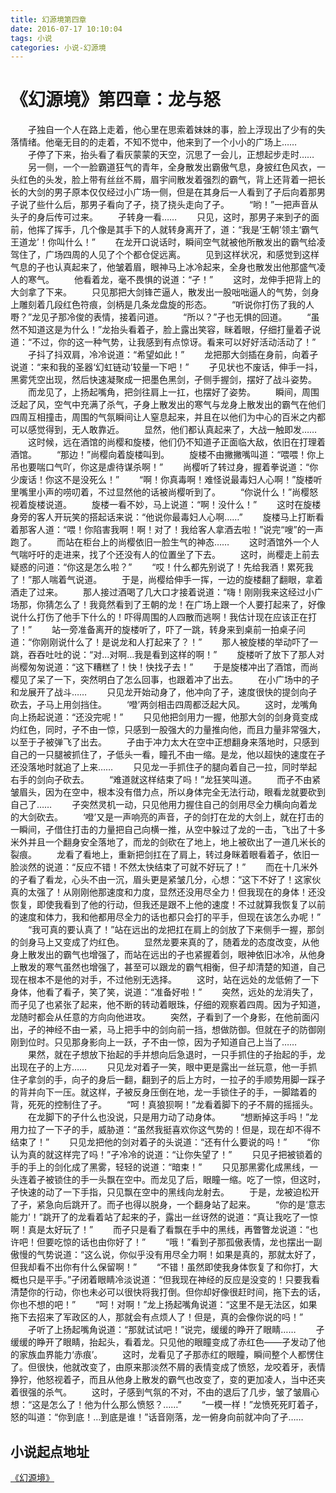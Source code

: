 ```yaml
---
title: 幻源境第四章
date: 2016-07-17 10:10:04
tags: 小说
categories: 小说-幻源境
---
```

《幻源境》第四章：龙与怒
===
<!-- more -->
　　孑独自一个人在路上走着，他心里在思索着妹妹的事，脸上浮现出了少有的失落情绪。他毫无目的的走着，不知不觉中，他来到了一个小小的广场上……
　　孑停了下来，抬头看了看灰蒙蒙的天空，沉思了一会儿，正想起步走时……
　　另一侧，一个一脸霸道狂气的青年，全身散发出霸傲气息，身披红色风衣，一头红色的头发，脸上带有丝丝不屑，眉宇间散发着强烈的霸气，背上还背着一把长长的大剑的男子原本仅仅经过小广场一侧，但是在其身后一人看到了孑后向着那男子说了些什么后，那男子看向了孑，挠了挠头走向了孑。
　　“哟！”一把声音从头孑的身后传可过来。
　　孑转身一看……
　　只见，这时，那男子来到孑的面前，他挥了挥手，几个像是其手下的人就转身离开了，道：“我是‘王朝’领主‘霸气王道龙’！你叫什么！”
　　在龙开口说话时，瞬间空气就被他所散发出的霸气给凌驾住了，广场四周的人见了个个都仓促远离。
　　见到这样状况，和感觉到这样气息的孑也认真起来了，他皱着眉，眼神马上冰冷起来，全身也散发出他那盛气凌人的寒气。
　　他看着龙，毫不畏惧的说道：“孑！”
　　这时，龙伸手把背上的大剑拿了下来。
　　只见那把大剑锋芒逼人，散发出一股咄咄逼人的气势，剑身上雕刻着几段红色符痕，剑柄是几条龙盘旋的形态。
　　“听说你打伤了我的人嘢？”龙见孑那冷俊的表情，接着问道。
　　“所以？”孑也无惧的回道。
　　“虽然不知道这是为什么！”龙抬头看着孑，脸上露出笑容，眯着眼，仔细打量着孑说道：“不过，你的这一种气势，让我感到有点惊讶。看来可以好好活动活动了！”
　　孑抖了抖双肩，冷冷说道：“希望如此！”
　　龙把那大剑插在身前，向着孑说道：“来和我的圣器‘幻虹链动’较量一下吧！”
　　孑见状也不废话，伸手一抖，黑雾凭空出现，然后快速凝聚成一把墨色黑剑，孑侧手握剑，摆好了战斗姿势。
　　而龙见了，上扬起嘴角，把剑往肩上一扛，也摆好了姿势。
　　瞬间，周围泛起了风，空气中充满了杀气，孑身上散发出的寒气与龙身上散发出的霸气在他们四周互相撞击，周围的气氛瞬间让人窒息起来，并且在以他们为中心的百米之内都可以感觉得到，无人敢靠近。
　　显然，他们都认真起来了，大战一触即发……
　　这时候，远在酒馆的尚樱和旋楼，他们仍不知道孑正面临大敌，依旧在打理着酒馆。
　　“那边！”尚樱向着旋楼叫到。
　　旋楼不由撇撇嘴叫道：“喂喂！你上吊也要喘口气吖，你这是虐待谋杀啊！”
　　尚樱听了转过身，握着拳说道：“你少废话！你这不是没死么！”
　　“啊！你真毒啊！难怪说最毒妇人心啊！”旋楼听里嘴里小声的唠叨着，不过显然他的话被尚樱听到了。
　　“你说什么！”尚樱怒视着旋楼说道。
　　旋楼一看不妙，马上说道：“啊！没什么！”
　　这时在旋楼身旁的客人开玩笑的搭起话来说：“他说你最毒妇人心啊……”
　　旋楼马上打断看着那客人道：“喂！你陷害我啊！啊！对了！我给客人拿酒去啦！”说完“嗖”的一声跑了。
　　而站在柜台上的尚樱依旧一脸生气的神态……
　　这时酒馆外一个人气喘吁吁的走进来，找了个还没有人的位置坐了下去。
　　这时，尚樱走上前去疑惑的问道：“你这是怎么啦？”
　　“哎！什么都先别说了！先给我酒！累死我了！”那人喘着气说道。
　　于是，尚樱给伸手一挥，一边的旋楼翻了翻眼，拿着酒走了过来。
　　那人接过酒喝了几大口才接着说道：“嗨！刚刚我来这经过小广场那，你猜怎么了！我竟然看到了王朝的龙！在广场上跟一个人要打起来了，好像说什么打伤了他手下什么的！吓得周围的人四散而逃啊！我估计现在应该正在打了！”
　　站一旁准备离开的旋楼听了，吓了一跳，转身来到桌前一拍桌子问道：“你刚刚说什么了！是说龙和人打起来了？！”
　　那人被旋楼的举动吓了一跳，吞吞吐吐的说：“对…对啊…我是看到这样的啊！”
　　旋楼听了放下了那人对尚樱匆匆说道：“这下糟糕了！快！快找孑去！”
　　于是旋楼冲出了酒馆，而尚樱见了呆了一下，突然明白了怎么回事，也跟着冲了出去。
　　在小广场中的孑和龙展开了战斗……
　　只见龙开始动身了，他冲向了孑，速度很快的提剑向孑砍去，孑马上用剑挡住。
　　‘噔’两剑相击四周都泛起大风。
　　这时，龙嘴角向上扬起说道：“还没完呢！”
　　只见他把剑用力一握，他那大剑的剑身竟变成灼红色，同时，孑不由一惊，只感到一股强大的力量推向他，而且力量非常强大，以至于孑被弹飞了出去。
　　孑由于冲力太大在空中正想翻身来落地时，只感到自己的一只腿被抓住了，孑低头一看，瞳孔不由一缩。是龙，他以超快的速度在孑还没落地时就追了上来……
　　只见龙一手抓住孑的腿向着自己一拉，同时举起右手的剑向孑砍去。
　　“难道就这样结束了吗！”龙狂笑叫道。
　　而孑不由紧皱眉头，因为在空中，根本没有借力点，所以身体完全无法行动，眼看龙就要砍到自己了……
　　孑突然灵机一动，只见他用力握住自己的剑用尽全力横向向着龙的大剑砍去。
　　‘噔’又是一声响亮的声音，孑的剑打在龙的大剑上，就在打击的一瞬间，孑借住打击的力量把自己向横一推，从空中躲过了龙的一击，飞出了十多米外并且一个翻身安全落地了，而龙的剑砍在了地上，地上被砍出了一道几米长的裂痕。
　　龙看了看地上，重新把剑扛在了肩上，转过身眯着眼看着孑，依旧一脸淡然的说道：“反应不错！不然太快结束了可就不好玩了！”
　　而在十几米外的孑看了看龙，心头不由一沉，眉头更是紧皱几分，心想：“这下不好了！这家伙真的太强了！从刚刚他那速度和力度，显然还没用尽全力！但我现在的身体！还没恢复，即使我看到了他的行动，但我还是跟不上他的速度！不过就算我恢复了以前的速度和体力，我和他都用尽全力的话也都只会打的平手，但现在该怎么办呢！”
　　“我可真的要认真了！”站在远出的龙把扛在肩上的剑放了下来侧手一握，那剑的剑身马上又变成了灼红色。
　　显然龙要来真的了，随着龙的态度改变，从他身上散发出的霸气也增强了，而站在远出的孑也紧握着剑，眼神依旧冰冷，从他身上散发的寒气虽然也增强了，甚至可以跟龙的霸气相衡，但孑却清楚的知道，自己现在根本不是他的对手，不过他别无选择。
　　这时，站在远处的龙低俯了一下身体，他看了看孑，笑了笑，说道：“准备好啦！”
　　突然，远处的龙消失了，而孑见了也紧张了起来，他不断的转动着眼珠，仔细的观察着四周。因为孑知道，龙随时都会从任意的方向向他进攻。
　　突然，孑看到了一个身影，在他前面闪出，孑的神经不由一紧，马上把手中的剑向前一挡，想做防御。但就在孑的防御刚刚到位时。只见那身影向上一跃，孑不由一惊，因为孑知道自己上当了……
　　果然，就在孑想放下抬起的手并想向后急退时，一只手抓住的孑抬起的手，龙出现在孑的上方……
　　只见龙对着孑一笑，眼中更是露出一丝玩意，他一手抓住孑拿剑的手，向孑的身后一翻，翻到孑的后上方时，一拉孑的手顺势用脚一踩孑的背并向下一压。就这样，孑被反身压倒在地，龙一手锁住孑的手，一脚踏着的背，死死的控制住了孑。
　　“呵！真狼狈啊！”龙看着脚下的孑不屑的摇摇头。
　　在龙脚下的孑什么也没说，只是用力动了动身体。
　　“想断掉这手吗！”龙用力拉了一下孑的手，威胁道：“虽然我挺喜欢你这气势的！但是，现在却不得不结束了！”
　　只见龙把他的剑对着孑的头说道：“还有什么要说的吗！”
　　“你认为真的就这样完了吗！”孑冷冷的说道：“让你失望了！”
　　只见孑把被锁着的手的手上的剑化成了黑雾，轻轻的说道：“暗束！”
　　只见那黑雾化成黑线，一头连着孑被锁住的手一头飘在空中。而龙见了后，眼瞳一缩。吃了一惊，但这时，孑快速的动了一下手指，只见飘在空中的黑线向龙射去。
　　于是，龙被迫松开了孑，紧急向后跳开了。而孑也得以脱身，一个翻身站了起来。
　　“你的是‘意志能力’！”跳开了的龙看着站了起来的孑，露出一丝讶然的说道：“真让我吃了一惊啊！真是太好玩了！”
　　而孑只是看了看飘在手中的黑线，再瞥瞥龙说道：“也许吧！但要吃惊的话也由你好了！”
　　“哦！”看到孑那孤傲表情，龙也摆出一副傲慢的气势说道：“这么说，你似乎没有用尽全力啊！如果是真的，那就太好了，但我却看不出你有什么保留啊！”
　　“不错！虽然即使我身体恢复了和你打，大概也只是平手。”孑闭着眼睛冷淡说道：“但我现在神经的反应是没变的！只要我看清楚你的行动，你也未必可以很快将我打倒。但你却好像很赶时间，拖下去的话，你也不想的吧！”
　　“呵！对啊！”龙上扬起嘴角说道：“这里不是无法区，如果拖下去招来了军政区的人，那就会有点烦人了！但是，真的会像你说的吗！”
　　孑听了上扬起嘴角说道：“那就试试吧！”说完，缓缓的睁开了眼睛……
　　孑缓缓的睁开了眼睛，抬起头，看着龙。只见他的眼瞳变成了赤红色——孑发动了他的家族血界能力‘赤痕’。
　　这时，龙看见了孑那赤红的眼瞳，瞬间整个人都愣住了。但很快，他就改变了，由原来那淡然不屑的表情变成了愤怒，龙咬着牙，表情狰狞，他怒视着孑，而且从他身上散发的霸气也改变了，变的更加凌人，当中还夹着很强的杀气。
　　这时，孑感到气氛的不对，不由的退后了几步，皱了皱眉心想：“这是怎么了！他为什么那么愤怒？……”
　　“一模一样！”龙愤死死盯着孑，怒的叫道：“你到底！…到底是谁！”话音刚落，龙一俯身向前就冲向了孑……

小说起点地址
---
[《幻源境》](http://www.qidian.com/Book/3538055.aspx)